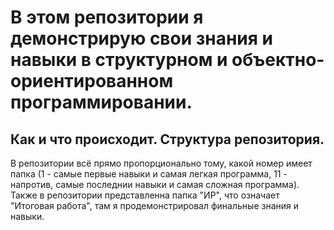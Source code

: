 # В этом репозитории я демонстрирую свои знания и навыки в структурном и объектно-ориентированном программировании.

## Как и что происходит. Структура репозитория.

В репозитории всё прямо пропорционально тому, какой номер имеет папка (1 - самые первые навыки и самая легкая программа, 11 - напротив, самые последнии навыки и самая сложная программа).
Также в репозитории представленна папка "ИР", что означает "Итоговая работа", там я продемонстрировал финальные знания и навыки.
